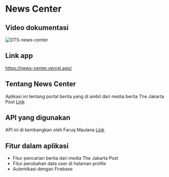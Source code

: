 # News Center

## Video dokumentasi
![DTS-news-center](https://thumbs.gfycat.com/IncomparableGroundedCuscus-size_restricted.gif)

## Link app
https://news-center.vercel.app/

## Tentang News Center

Aplikasi ini tentang portal berita yang di ambil dari media berita The Jakarta Post [Link](https://www.thejakartapost.com/)

## API yang digunakan

API ini di kembangkan oleh Faruq Maulana [Link](https://github.com/faruqmaulana/JAKARTA-POST-API)

## Fitur dalam aplikasi

* Fitur pencarian berita dari media The Jakarta Post
* Fitur perubahan data user di halaman profile
* Autentikasi dengan Firebase